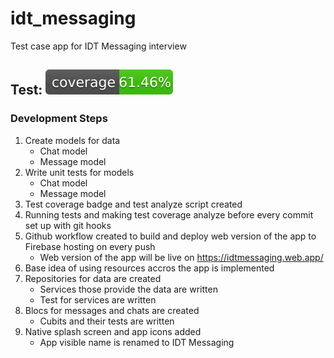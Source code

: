 # idt_messaging

Test case app for IDT Messaging interview

## Test: ![coverage](coverage_badge.svg)

### Development Steps

1. Create models for data
   - Chat model
   - Message model
2. Write unit tests for models
   - Chat model
   - Message model
3. Test coverage badge and test analyze script created
4. Running tests and making test coverage analyze before every commit set up with git hooks
5. Github workflow created to build and deploy web version of the app to Firebase hosting on every push
   - Web version of the app will be live on https://idtmessaging.web.app/
6. Base idea of using resources accros the app is implemented
7. Repositories for data are created
   - Services those provide the data are written
   - Test for services are written
8. Blocs for messages and chats are created
   - Cubits and their tests are written
9. Native splash screen and app icons added
   - App visible name is renamed to IDT Messaging
